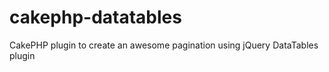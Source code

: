 cakephp-datatables
==================

CakePHP plugin to create an awesome pagination using jQuery DataTables plugin
